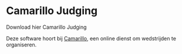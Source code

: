 # Camarillo Judging

Download hier Camarillo Judging

Deze software hoort bij [Camarillo](https://www.camarillo.nl), een online dienst om wedstrijden te organiseren.
